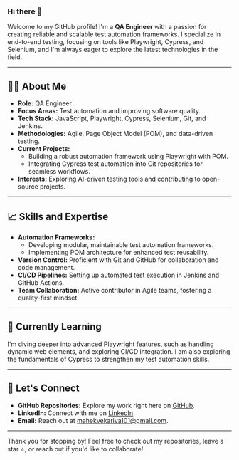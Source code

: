 ### Hi there 👋
 
Welcome to my GitHub profile! I'm a **QA Engineer** with a passion for creating reliable and scalable test automation frameworks. I specialize in end-to-end testing, focusing on tools like Playwright, Cypress, and Selenium, and I'm always eager to explore the latest technologies in the field.

---

## 👩‍💻 About Me
- **Role:** QA Engineer
- **Focus Areas:** Test automation and improving software quality.
- **Tech Stack:** JavaScript, Playwright, Cypress, Selenium, Git, and Jenkins.
- **Methodologies:** Agile, Page Object Model (POM), and data-driven testing.
- **Current Projects:**
  - Building a robust automation framework using Playwright with POM.
  - Integrating Cypress test automation into Git repositories for seamless workflows.
- **Interests:** Exploring AI-driven testing tools and contributing to open-source projects.

---

## 📈 Skills and Expertise
- **Automation Frameworks:**
  - Developing modular, maintainable test automation frameworks.
  - Implementing POM architecture for enhanced test reusability.
- **Version Control:** Proficient with Git and GitHub for collaboration and code management.
- **CI/CD Pipelines:** Setting up automated test execution in Jenkins and GitHub Actions.
- **Team Collaboration:** Active contributor in Agile teams, fostering a quality-first mindset.

---

## 🌱 Currently Learning
I'm diving deeper into advanced Playwright features, such as handling dynamic web elements, and exploring CI/CD integration.
I am also exploring the fundamentals of Cypress to strengthen my test automation skills.

---

## 💬 Let's Connect
- **GitHub Repositories:** Explore my work right here on [GitHub](https://github.com/MahekVekariya).
- **LinkedIn:** Connect with me on [LinkedIn](https://www.linkedin.com/in/mahek-vekariya/).
- **Email:** Reach out at mahekvekariya101@gmail.com.
---

Thank you for stopping by! Feel free to check out my repositories, leave a star ⭐, or reach out if you'd like to collaborate!

